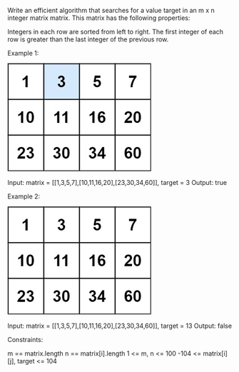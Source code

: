 Write an efficient algorithm that searches for a value target in an m x n integer matrix matrix. This matrix has the following properties:

Integers in each row are sorted from left to right.
The first integer of each row is greater than the last integer of the previous row.


Example 1:

![img.png](img.png)

Input: matrix = [[1,3,5,7],[10,11,16,20],[23,30,34,60]], target = 3
Output: true

Example 2:

![img_1.png](img_1.png)

Input: matrix = [[1,3,5,7],[10,11,16,20],[23,30,34,60]], target = 13
Output: false


Constraints:

m == matrix.length
n == matrix[i].length
1 <= m, n <= 100
-104 <= matrix[i][j], target <= 104